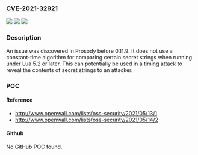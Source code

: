 ### [CVE-2021-32921](https://cve.mitre.org/cgi-bin/cvename.cgi?name=CVE-2021-32921)
![](https://img.shields.io/static/v1?label=Product&message=n%2Fa&color=blue)
![](https://img.shields.io/static/v1?label=Version&message=n%2Fa&color=blue)
![](https://img.shields.io/static/v1?label=Vulnerability&message=n%2Fa&color=brighgreen)

### Description

An issue was discovered in Prosody before 0.11.9. It does not use a constant-time algorithm for comparing certain secret strings when running under Lua 5.2 or later. This can potentially be used in a timing attack to reveal the contents of secret strings to an attacker.

### POC

#### Reference
- http://www.openwall.com/lists/oss-security/2021/05/13/1
- http://www.openwall.com/lists/oss-security/2021/05/14/2

#### Github
No GitHub POC found.

